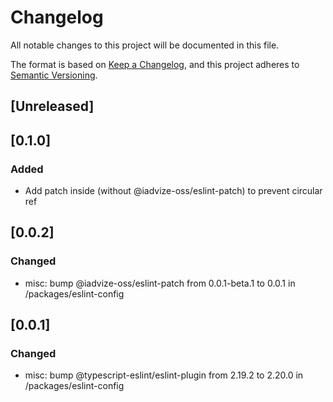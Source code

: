 # Changelog

All notable changes to this project will be documented in this file.

The format is based on [Keep a Changelog](https://keepachangelog.com/en/1.0.0/),
and this project adheres to [Semantic Versioning](https://semver.org/spec/v2.0.0.html).

## [Unreleased]

## [0.1.0]

### Added

-   Add patch inside (without @iadvize-oss/eslint-patch) to prevent circular ref

## [0.0.2]

### Changed

-   misc: bump @iadvize-oss/eslint-patch from 0.0.1-beta.1 to 0.0.1 in /packages/eslint-config

## [0.0.1]

### Changed

-   misc: bump @typescript-eslint/eslint-plugin from 2.19.2 to 2.20.0 in /packages/eslint-config
